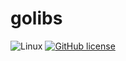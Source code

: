 # golibs
![Linux](https://github.com/dmpichugin/golibs/workflows/Linux/badge.svg?branch=master)
[![GitHub license](https://img.shields.io/github/license/dmpichugin/golibs)](https://github.com/dmpichugin/golibs/blob/master/LICENSE)